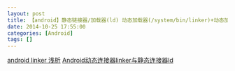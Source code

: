 ```yaml
---
layout: post
title: 【android】静态链接器/加载器(ld) 动态加载器(/system/bin/linker)+动态加载接口(dlopen)
date: 2014-10-25 17:55:00
categories: [Android]
tags: []
---
```


[android linker 浅析](http://blog.csdn.net/dinuliang/article/details/5509009)
[Android动态连接器linker与静态连接器ld](http://blog.csdn.net/tankai19880619/article/details/8934734)


        
       
